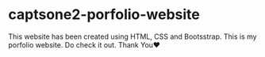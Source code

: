 # captsone2-porfolio-website
This website has been created using HTML, CSS and Bootsstrap.
This is my porfolio website. Do check it out. Thank You❤️

